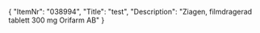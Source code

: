 {
  "ItemNr": "038994",
  "Title": "test",
  "Description": "Ziagen, filmdragerad tablett 300 mg Orifarm AB"
}